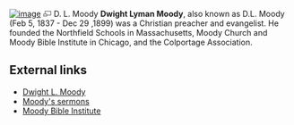 [![image](images/thumb/e/e3/Moody.jpg/180px-Moody.jpg)](http://www.theopedia.com/File:Moody.jpg)
[![image](data:image/png;base64,iVBORw0KGgoAAAANSUhEUgAAAA8AAAALCAAAAACFLIiAAAAAAnRSTlMA/1uRIrUAAABPSURBVAjXY/j///+5vXDwjAHIr26ZAgXZe8H8a/+hoIcw/9nevdVL9+79DuPvzQYZFPUezu8BMZLXgkExnD8HAu6hqv//n+HZVjD4DuUDAKlChD3fj6aPAAAAAElFTkSuQmCC)](http://www.theopedia.com/File:Moody.jpg "Enlarge")
D. L. Moody
**Dwight Lyman Moody**, also known as D.L. Moody (Feb 5, 1837 - Dec
29 ,1899) was a Christian preacher and evangelist. He founded the
Northfield Schools in Massachusetts, Moody Church and Moody Bible
Institute in Chicago, and the Colportage Association.


## External links

-   [Dwight L. Moody](http://www.wholesomewords.org/biography/biorpmoody.html)
-   [Moody's sermons](http://www.sermondepository.com/DLMoody.htm)
-   [Moody Bible Institute](http://www.moody.edu/)



